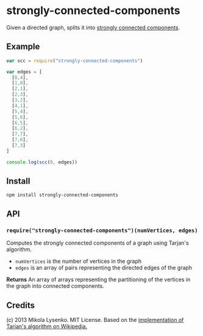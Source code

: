 strongly-connected-components
=============================
Given a directed graph, splits it into [strongly connected components](http://en.wikipedia.org/wiki/Strongly_connected_component).

## Example

```javascript
var scc = require("strongly-connected-components")

var edges = [
  [0,4],
  [1,0],
  [2,1],
  [2,3],
  [3,2],
  [4,1],
  [5,4],
  [5,6],
  [6,5],
  [6,2],
  [7,7],
  [7,6],
  [7,3]
]

console.log(scc(8, edges))
```

## Install

    npm install strongly-connected-components

## API

### `require("strongly-connected-components")(numVertices, edges)`
Computes the strongly connected components of a graph using Tarjan's algorithm.

* `numVertices` is the number of vertices in the graph
* `edges` is an array of pairs representing the directed edges of the graph

**Returns** An array of arrays representing the partitioning of the vertices in the graph into connected components.

## Credits
(c) 2013 Mikola Lysenko. MIT License.  Based on the [implementation of Tarjan's algorithm on Wikipedia.](http://en.wikipedia.org/wiki/Tarjan's_strongly_connected_components_algorithm)
